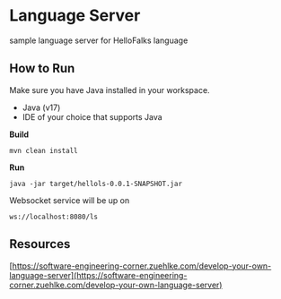 # Language Server
sample language server for HelloFalks language

## How to Run

Make sure you have Java installed in your workspace.

 - Java (v17)
 - IDE of your choice that supports Java

**Build**
```
mvn clean install
```

**Run**
```
java -jar target/hellols-0.0.1-SNAPSHOT.jar
```

Websocket service will be up on

```
ws://localhost:8080/ls
```
## Resources

[https://software-engineering-corner.zuehlke.com/develop-your-own-language-server](https://software-engineering-corner.zuehlke.com/develop-your-own-language-server)
